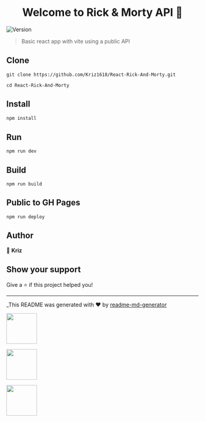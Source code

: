 <h1 align="center">Welcome to Rick & Morty API 👋</h1>
<p>
  <img alt="Version" src="https://img.shields.io/badge/version-0.0.0-blue.svg?cacheSeconds=2592000" />
</p>

> Basic react app with vite using a public API

## Clone 
```
git clone https://github.com/Kriz1618/React-Rick-And-Morty.git
```
`cd React-Rick-And-Morty`

## Install

```sh
npm install
```

## Run
```npm run dev```

## Build
```npm run build```

## Public to GH Pages
```npm run deploy```

## Author

👤 **Kriz**


## Show your support

Give a ⭐️ if this project helped you!

***
_This README was generated with ❤️ by [readme-md-generator](https://github.com/kefranabg/readme-md-generator)


[<img src="https://vitejs.dev/logo.svg" width="80"/>](https://vitejs.dev/logo.svg)

[<img src="https://encrypted-tbn0.gstatic.com/images?q=tbn:ANd9GcQyBgVGQ2bi6XyUGFV95s2ItFx_1MJUP-Jl-w&usqp=CAU" width="80"/>](https://encrypted-tbn0.gstatic.com/images?q=tbn:ANd9GcQyBgVGQ2bi6XyUGFV95s2ItFx_1MJUP-Jl-w&usqp=CAU)

[<img src="https://brandslogos.com/wp-content/uploads/images/react-logo-vector.svg" width="80"/>](https://brandslogos.com/wp-content/uploads/images/react-logo-vector.svg)